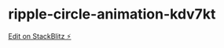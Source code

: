 # ripple-circle-animation-kdv7kt

[Edit on StackBlitz ⚡️](https://stackblitz.com/edit/ripple-circle-animation-kdv7kt)